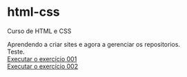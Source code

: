 # html-css
 Curso de HTML e CSS

Aprendendo a criar sites e agora a gerenciar os repositorios. <br>
Teste. <br>
<a href="https://rafaela-freitas.github.io/html-css/exercicios/001/indesx.html" target="_blank"> Executar o exercício 001 </a>
<br> <a href="https://rafaela-freitas.github.io/html-css/exercicios/002/indesx.html" target="_blank"> Executar o exercício 002 </a>